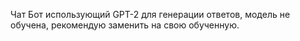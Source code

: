 Чат Бот использующий GPT-2 для генерации ответов, модель не обучена, рекомендую заменить на свою обученную.
